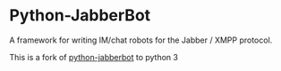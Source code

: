 Python-JabberBot
===
A framework for writing IM/chat robots for the Jabber / XMPP protocol.

This is a fork of [python-jabberbot](http://thp.io/2007/python-jabberbot/) to python 3
